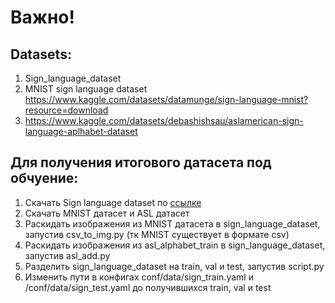 # Важно!

## Datasets:
1) Sign_language_dataset
2) MNIST sign language dataset https://www.kaggle.com/datasets/datamunge/sign-language-mnist?resource=download
3) https://www.kaggle.com/datasets/debashishsau/aslamerican-sign-language-aplhabet-dataset

## Для получения итогового датасета под обчуение:
1. Скачать Sign language dataset по [ссылке](https://drive.google.com/file/d/1ONW7ImAmRkMDOEAY-wQu_A5y3HI4NqBg/view?usp=sharing)
2. Скачать MNIST датасет и ASL датасет
3. Раскидать изображения из MNIST датасета в sign_language_dataset, запустив csv_to_img.py (тк MNIST существует в формате csv)
4. Раскидать изображения из asl_alphabet_train в sign_language_dataset, запустив asl_add.py
5. Разделить sign_language_dataset на train, val и test, запустив script.py
5. Изменить пути в конфигах conf/data/sign_train.yaml и /conf/data/sign_test.yaml до получившихся train, val и test